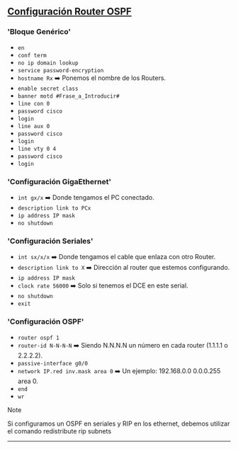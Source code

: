 ## [Configuración Router OSPF](README.md)

### 'Bloque Genérico'

- `en`
- `conf term`
- `no ip domain lookup`
- `service password-encryption`
- `hostname Rx` ➡️ Ponemos el nombre de los Routers.
- `enable secret class`
- `banner motd #Frase_a_Introducir#`
- `line con 0`
- `password cisco`
- `login`
- `line aux 0`
- `password cisco`
- `login`
- `line vty 0 4`
- `password cisco`
- `login`

### 'Configuración GigaEthernet'

- `int gx/x` ➡️ Donde tengamos el PC conectado.
- `description link to PCx`
- `ip address IP mask`
- `no shutdown`

### 'Configuración Seriales'

- `int sx/x/x` ➡️ Donde tengamos el cable que enlaza con otro Router.
- `description link to X` ➡️ Dirección al router que estemos configurando.
- `ip address IP mask`
- `clock rate 56000` ➡️ Solo si tenemos el DCE en este serial.
- `no shutdown`
- `exit`

### 'Configuración OSPF'

- `router ospf 1`
- `router-id N-N-N-N` ➡️ Siendo N.N.N.N un número en cada router (1.1.1.1 o 2.2.2.2).
- `passive-interface g0/0`
- `network IP.red inv.mask area 0` ➡️ Un ejemplo: 192.168.0.0 0.0.0.255 area 0.
- `end`
- `wr`

>[!NOTE]
>Si configuramos un OSPF en seriales y RIP en los ethernet, debemos utilizar el comando redistribute rip subnets
---
